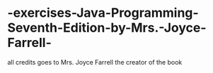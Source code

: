# -exercises-Java-Programming-Seventh-Edition-by-Mrs.-Joyce-Farrell-
all credits goes to Mrs. Joyce Farrell the creator of the book
